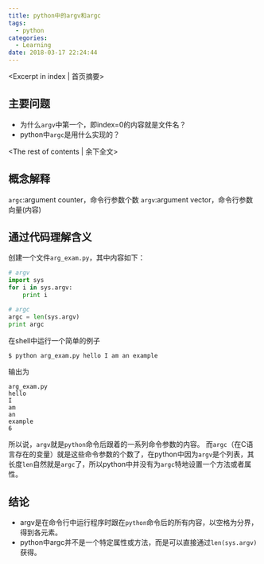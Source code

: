 ```yaml
---
title: python中的argv和argc
tags:
  - python
categories:
  - Learning
date: 2018-03-17 22:24:44
---
```

<Excerpt in index | 首页摘要> 
## 主要问题
- 为什么`argv`中第一个，即index=0的内容就是文件名？
- python中`argc`是用什么实现的？
<!-- more -->
<The rest of contents | 余下全文>
## 概念解释
`argc`:argument counter，命令行参数个数
`argv`:argument vector，命令行参数向量(内容)
## 通过代码理解含义
创建一个文件`arg_exam.py`，其中内容如下：
```python
# argv
import sys
for i in sys.argv:
    print i

# argc
argc = len(sys.argv)
print argc
```
在shell中运行一个简单的例子
```bash
$ python arg_exam.py hello I am an example
```
输出为
```
arg_exam.py
hello
I
am
an
example
6
```
所以说，`argv`就是`python`命令后跟着的一系列命令参数的内容。
而`argc`（在C语言存在的变量）就是这些命令参数的个数了，在python中因为`argv`是个列表，其长度`len`自然就是`argc`了，所以python中并没有为`argc`特地设置一个方法或者属性。
## 结论
- argv是在命令行中运行程序时跟在`python`命令后的所有内容，以空格为分界，得到各元素。
- python中argc并不是一个特定属性或方法，而是可以直接通过`len(sys.argv)`获得。
